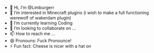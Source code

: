 - 👋 Hi, I’m @Limburgerr
- 👀 I’m interested in Minecraft plugins (i wish to make a full functioning werewolf of wakerdam plugin)
- 🌱 I’m currently learning Coding
- 💞️ I’m looking to collaborate on ...
- 📫 How to reach me ...
- 😄 Pronouns: Fuck Pronounce! 
- ⚡ Fun fact: Cheese is nicer with a hat on

<!---
Limburgerr/Limburgerr is a ✨ special ✨ repository because its `README.md` (this file) appears on your GitHub profile.
You can click the Preview link to take a look at your changes.
--->
